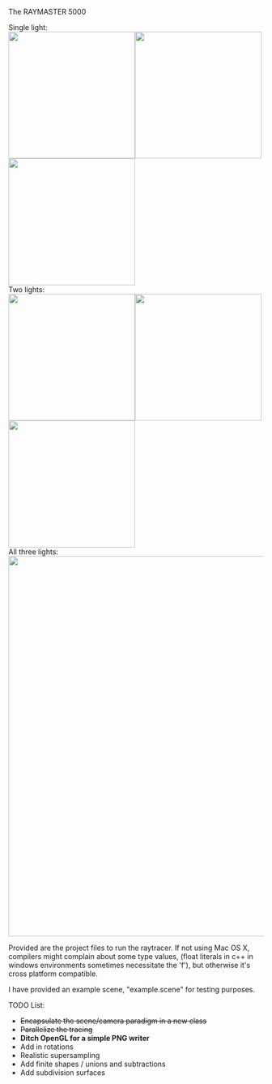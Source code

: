 The RAYMASTER 5000

Single light:<br>
<a href="http://people.tamu.edu/~mld2443/csce647/pr04/Light 1.png"><img src="http://people.tamu.edu/~mld2443/csce647/pr04/Light 1.png" width=250px></a><a href="http://people.tamu.edu/~mld2443/csce647/pr04/Light 2.png"><img src="http://people.tamu.edu/~mld2443/csce647/pr04/Light 2.png" width=250px></a><a href="http://people.tamu.edu/~mld2443/csce647/pr04/Light 3.png"><img src="http://people.tamu.edu/~mld2443/csce647/pr04/Light 3.png" width=250px></a>
<br>Two lights:<br>
<a href="http://people.tamu.edu/~mld2443/csce647/pr04/Lights 12.png"><img src="http://people.tamu.edu/~mld2443/csce647/pr04/Lights 12.png" width=250px></a><a href="http://people.tamu.edu/~mld2443/csce647/pr04/Lights 23.png"><img src="http://people.tamu.edu/~mld2443/csce647/pr04/Lights 23.png" width=250px></a><a href="http://people.tamu.edu/~mld2443/csce647/pr04/Lights 13.png"><img src="http://people.tamu.edu/~mld2443/csce647/pr04/Lights 13.png" width=250px></a>
<br>All three lights:<br>
<a href="http://people.tamu.edu/~mld2443/csce647/pr04/Lights 123.png"><img src="http://people.tamu.edu/~mld2443/csce647/pr04/Lights 123.png" width=750px></a>

Provided are the project files to run the raytracer. If not using Mac OS X, compilers might complain about some type values, (float literals in c++ in windows environments sometimes necessitate the 'f'), but otherwise it's cross platform compatible.

I have provided an example scene, "example.scene" for testing purposes.

TODO List:
* <strike>Encapsulate the scene/camera paradigm in a new class</strike>
* <strike>Parallelize the tracing</strike>
* <b>Ditch OpenGL for a simple PNG writer</b>
* Add in rotations
* Realistic supersampling
* Add finite shapes / unions and subtractions
* Add subdivision surfaces
